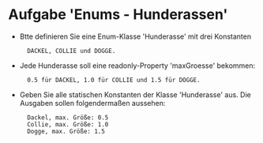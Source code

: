 # Aufgabe 'Enums - Hunderassen'

- Btte definieren Sie eine Enum-Klasse 'Hunderasse' mit drei Konstanten
   
        DACKEL, COLLIE und DOGGE. 
 
- Jede Hunderasse soll eine readonly-Property 'maxGroesse' bekommen:
   
        0.5 für DACKEL, 1.0 für COLLIE und 1.5 für DOGGE.   

- Geben Sie alle statischen Konstanten der Klasse 'Hunderasse' aus. Die Ausgaben sollen folgendermaßen aussehen:

        Dackel, max. Größe: 0.5
        Collie, max. Größe: 1.0
        Dogge, max. Größe: 1.5
